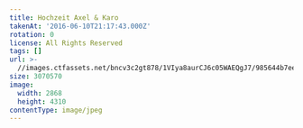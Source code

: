```yaml
---
title: Hochzeit Axel & Karo
takenAt: '2016-06-10T21:17:43.000Z'
rotation: 0
license: All Rights Reserved
tags: []
url: >-
  //images.ctfassets.net/bncv3c2gt878/1VIya8aurCJ6c05WAEQgJ7/985644b7eefd929400809b57b6cc8d8e/hochzeit-axel--karo_28144257306_o
size: 3070570
image:
  width: 2868
  height: 4310
contentType: image/jpeg
---
```


